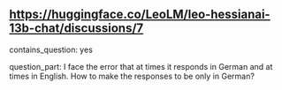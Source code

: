 ## https://huggingface.co/LeoLM/leo-hessianai-13b-chat/discussions/7

contains_question: yes

question_part: I face the error that at times it responds in German and at times in English. How to make the responses to be only in German?